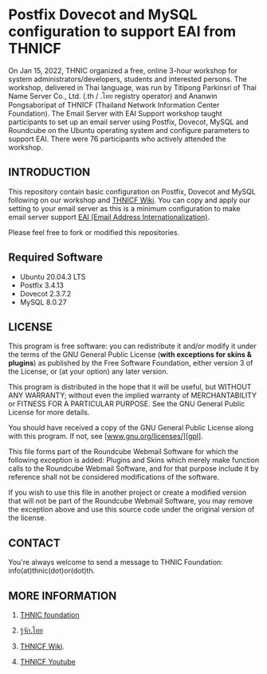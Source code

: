 # Postfix Dovecot and MySQL configuration to support EAI from THNICF
On Jan 15, 2022, THNIC organized a free, online 3-hour workshop for system administrators/developers, students and interested persons. The workshop, delivered in Thai language, was run by Titipong Parkinsri of Thai Name Server Co., Ltd. (.th / .ไทย registry operator) and Ananwin Pongsaboripat of THNICF (Thailand Network Information Center Foundation). The Email Server with EAI Support workshop taught participants to set up an email server using Postfix, Dovecot, MySQL and Roundcube on the Ubuntu operating system and configure parameters to support EAI. There were 76 participants who actively attended the workshop.

INTRODUCTION
------------
This repository contain basic configuration on Postfix, Dovecot and MySQL following on our workshop and [THNICF Wiki](https://wiki.thnic.or.th/th/%E0%B8%84%E0%B8%B9%E0%B9%88%E0%B8%A1%E0%B8%B7%E0%B8%AD%E0%B8%81%E0%B8%B2%E0%B8%A3%E0%B8%9E%E0%B8%B1%E0%B8%92%E0%B8%99%E0%B8%B2_EAI_Mail_Server_%E0%B8%9A%E0%B8%99_Ubuntu_20). You can copy and apply our setting to your email server as this is a minimum configuration to make email server support [EAI (Email Address Internationalization)](https://xn--12cn4frcvb5f.xn--o3cw4h/%e0%b8%8a%e0%b8%b7%e0%b9%88%e0%b8%ad%e0%b8%ad%e0%b8%b5%e0%b9%80%e0%b8%a1%e0%b8%a5%e0%b8%a0%e0%b8%b2%e0%b8%a9%e0%b8%b2%e0%b9%84%e0%b8%97%e0%b8%a2-eai/).

Please feel free to fork or modified this repositories.


Required Software
-----------------
- Ubuntu 20.04.3 LTS
- Postfix 3.4.13
- Dovecot 2.3.7.2
- MySQL 8.0.27

LICENSE
-------
This program is free software: you can redistribute it and/or modify
it under the terms of the GNU General Public License (**with exceptions
for skins & plugins**) as published by the Free Software Foundation,
either version 3 of the License, or (at your option) any later version.

This program is distributed in the hope that it will be useful,
but WITHOUT ANY WARRANTY; without even the implied warranty of
MERCHANTABILITY or FITNESS FOR A PARTICULAR PURPOSE. See the
GNU General Public License for more details.

You should have received a copy of the GNU General Public License
along with this program. If not, see [www.gnu.org/licenses/][gpl].

This file forms part of the Roundcube Webmail Software for which the
following exception is added: Plugins and Skins which merely make
function calls to the Roundcube Webmail Software, and for that purpose
include it by reference shall not be considered modifications of
the software.

If you wish to use this file in another project or create a modified
version that will not be part of the Roundcube Webmail Software, you
may remove the exception above and use this source code under the
original version of the license.

CONTACT
-------
You're always welcome to send a message to THNIC Foundation:
info(at)thnic(dot)or(dot)th.

MORE INFORMATION
----------------
1. [THNIC foundation](https://xn--42cl2bj2hxbd2g.xn--12cfi8ixb8l.xn--o3cw4h/)

2. [รู้จัก.ไทย](https://xn--12cn4frcvb5f.xn--o3cw4h/)

3. [THNICF Wiki](https://wiki.thnic.or.th/th/%E0%B8%84%E0%B8%B9%E0%B9%88%E0%B8%A1%E0%B8%B7%E0%B8%AD%E0%B8%81%E0%B8%B2%E0%B8%A3%E0%B8%9E%E0%B8%B1%E0%B8%92%E0%B8%99%E0%B8%B2_EAI_Mail_Server_%E0%B8%9A%E0%B8%99_Ubuntu_20). 

4. [THNICF Youtube](https://www.youtube.com/user/thnicf)

